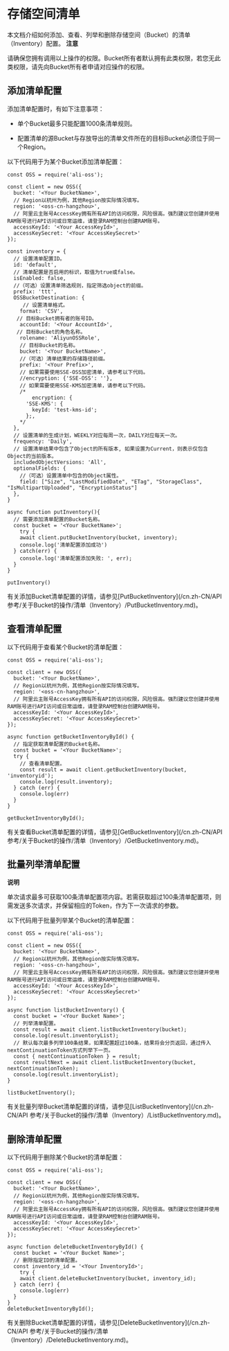 存储空间清单 
===========================

本文档介绍如何添加、查看、列举和删除存储空间（Bucket）的清单（Inventory）配置。
**注意**

请确保您拥有调用以上操作的权限。Bucket所有者默认拥有此类权限，若您无此类权限，请先向Bucket所有者申请对应操作的权限。

添加清单配置 
---------------------------

添加清单配置时，有如下注意事项：

* 单个Bucket最多只能配置1000条清单规则。

  

* 配置清单的源Bucket与存放导出的清单文件所在的目标Bucket必须位于同一个Region。

  




以下代码用于为某个Bucket添加清单配置：

    const OSS = require('ali-oss');
    
    const client = new OSS({
      bucket: '<Your BucketName>',
      // Region以杭州为例，其他Region按实际情况填写。
      region: '<oss-cn-hangzhou>',
      // 阿里云主账号AccessKey拥有所有API的访问权限，风险很高。强烈建议您创建并使用RAM账号进行API访问或日常运维，请登录RAM控制台创建RAM账号。
      accessKeyId: '<Your AccessKeyId>',
      accessKeySecret: '<Your AccessKeySecret>'
    });
    
    const inventory = {
      // 设置清单配置ID。
      id: 'default', 
      // 清单配置是否启用的标识，取值为true或false。
      isEnabled: false, 
      //（可选）设置清单筛选规则，指定筛选object的前缀。
      prefix: 'ttt',
      OSSBucketDestination: {
         // 设置清单格式。
        format: 'CSV',
       // 目标Bucket拥有者的账号ID。
        accountId: '<Your AccountId>', 
       // 目标Bucket的角色名称。
        rolename: 'AliyunOSSRole',
        // 目标Bucket的名称。
        bucket: '<Your BucketName>',
        //（可选）清单结果的存储路径前缀。
        prefix: '<Your Prefix>',
        // 如果需要使用SSE-OSS加密清单，请参考以下代码。
        //encryption: {'SSE-OSS': ''},
        // 如果需要使用SSE-KMS加密清单，请参考以下代码。
       	/*
        	encryption: {
          'SSE-KMS': {
            keyId: 'test-kms-id';
          };, 
        */
      },
      // 设置清单的生成计划，WEEKLY对应每周一次，DAILY对应每天一次。
      frequency: 'Daily', 
      // 设置清单结果中包含了Object的所有版本, 如果设置为Current，则表示仅包含Object的当前版本。
      includedObjectVersions: 'All', 
      optionalFields: {
        //（可选）设置清单中包含的Object属性。
        field: ["Size", "LastModifiedDate", "ETag", "StorageClass", "IsMultipartUploaded", "EncryptionStatus"]
      },
    }
    
    async function putInventory(){
      // 需要添加清单配置的Bucket名称。
      const bucket = '<Your BucketName>'; 
    	try {
        await client.putBucketInventory(bucket, inventory);
        console.log('清单配置添加成功')
      } catch(err) {
        console.log('清单配置添加失败: ', err);
      }
    }
    
    putInventory()



有关添加Bucket清单配置的详情，请参见[PutBucketInventory](/cn.zh-CN/API 参考/关于Bucket的操作/清单（Inventory）/PutBucketInventory.md)。

查看清单配置 
---------------------------

以下代码用于查看某个Bucket的清单配置：

    const OSS = require('ali-oss');
    
    const client = new OSS({
      bucket: '<Your BucketName>',
      // Region以杭州为例，其他Region按实际情况填写。
      region: '<oss-cn-hangzhou>',
      // 阿里云主账号AccessKey拥有所有API的访问权限，风险很高。强烈建议您创建并使用RAM账号进行API访问或日常运维，请登录RAM控制台创建RAM账号。
      accessKeyId: '<Your AccessKeyId>',
      accessKeySecret: '<Your AccessKeySecret>'
    });
    
    async function getBucketInventoryById() {
      // 指定获取清单配置的Bucket名称。
      const bucket = '<Your BucketName>';
      try {
        // 查看清单配置。
        const result = await client.getBucketInventory(bucket, 'inventoryid');
       	console.log(result.inventory);
      } catch (err) {
       	console.log(err)
      }
    }
    
    getBucketInventoryById();



有关查看Bucket清单配置的详情，请参见[GetBucketInventory](/cn.zh-CN/API 参考/关于Bucket的操作/清单（Inventory）/GetBucketInventory.md)。

批量列举清单配置 
-----------------------------

**说明**

单次请求最多可获取100条清单配置项内容。若需获取超过100条清单配置项，则需发送多次请求，并保留相应的Token，作为下一次请求的参数。

以下代码用于批量列举某个Bucket的清单配置：

    const OSS = require('ali-oss');
    
    const client = new OSS({
      bucket: '<Your BucketName>',
      // Region以杭州为例，其他Region按实际情况填写。
      region: '<oss-cn-hangzhou>',
      // 阿里云主账号AccessKey拥有所有API的访问权限，风险很高。强烈建议您创建并使用RAM账号进行API访问或日常运维，请登录RAM控制台创建RAM账号。
      accessKeyId: '<Your AccessKeyId>',
      accessKeySecret: '<Your AccessKeySecret>'
    });
    
    async function listBucketInventory() {
      const bucket = '<Your Bucket Name>';
      // 列举清单配置。
      const result = await client.listBucketInventory(bucket);
      console.log(result.inventoryList);
      // 默认每次最多列举100条结果，如果配置超过100条，结果将会分页返回，通过传入nextContinuationToken方式列举下一页。
      const { nextContinuationToken } = result;
      const resultNext = await client.listBucketInventory(bucket, nextContinuationToken);
      console.log(result.inventoryList);
    }
    
    listBucketInventory();



有关批量列举Bucket清单配置的详情，请参见[ListBucketInventory](/cn.zh-CN/API 参考/关于Bucket的操作/清单（Inventory）/ListBucketInventory.md)。

删除清单配置 
---------------------------

以下代码用于删除某个Bucket的清单配置：

    const OSS = require('ali-oss');
    
    const client = new OSS({
      bucket: '<Your BucketName>',
      // Region以杭州为例，其他Region按实际情况填写。
      region: '<oss-cn-hangzhou>',
      // 阿里云主账号AccessKey拥有所有API的访问权限，风险很高。强烈建议您创建并使用RAM账号进行API访问或日常运维，请登录RAM控制台创建RAM账号。
      accessKeyId: '<Your AccessKeyId>',
      accessKeySecret: '<Your AccessKeySecret>'
    });
    
    async function deleteBucketInventoryById() {
      const bucket = '<Your Bucket Name>';
      // 删除指定ID的清单配置。
      const inventory_id = '<Your InventoryId>'; 
    	try {
        await client.deleteBucketInventory(bucket, inventory_id);
      } catch (err) {
        console.log(err)
      }
    }
    deleteBucketInventoryById();



有关删除Bucket清单配置的详情，请参见[DeleteBucketInventory](/cn.zh-CN/API 参考/关于Bucket的操作/清单（Inventory）/DeleteBucketInventory.md)。
